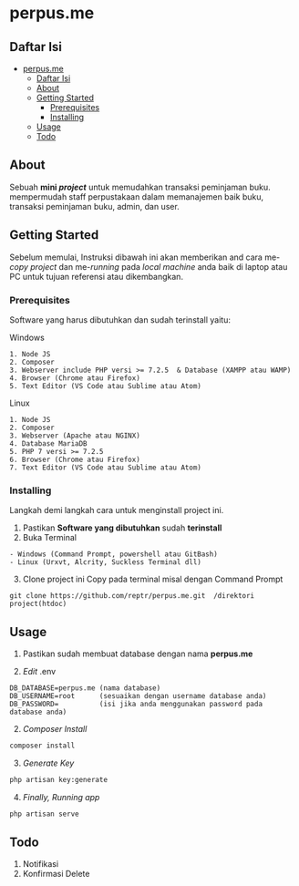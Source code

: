 # perpus.me

## Daftar Isi

- [perpus.me](#perpusme)
  - [Daftar Isi](#daftar-isi)
  - [About <a name = "about"></a>](#about-)
  - [Getting Started <a name = "getting_started"></a>](#getting-started-)
    - [Prerequisites](#prerequisites)
    - [Installing](#installing)
  - [Usage <a name = "usage"></a>](#usage-)
  - [Todo <a name = "todo"></a>](#todo-)

## About <a name = "about"></a>
Sebuah **mini *project*** untuk memudahkan transaksi peminjaman buku. mempermudah staff perpustakaan dalam memanajemen baik buku, transaksi peminjaman buku, admin, dan user.

## Getting Started <a name = "getting_started"></a>
Sebelum memulai, Instruksi dibawah ini akan memberikan and cara me-*copy* *project* dan me-*running* pada *local machine* anda baik di laptop atau PC untuk tujuan referensi atau dikembangkan.

### Prerequisites
Software yang harus dibutuhkan dan sudah terinstall yaitu:

Windows
```
1. Node JS
2. Composer
3. Webserver include PHP versi >= 7.2.5  & Database (XAMPP atau WAMP)
4. Browser (Chrome atau Firefox)
5. Text Editor (VS Code atau Sublime atau Atom)
```

Linux
```
1. Node JS
2. Composer
3. Webserver (Apache atau NGINX)
4. Database MariaDB
5. PHP 7 versi >= 7.2.5
6. Browser (Chrome atau Firefox)
7. Text Editor (VS Code atau Sublime atau Atom)
```

### Installing
Langkah demi langkah cara untuk menginstall project ini.

1. Pastikan **Software yang dibutuhkan** sudah **terinstall**
2. Buka Terminal
```
- Windows (Command Prompt, powershell atau GitBash)
- Linux (Urxvt, Alcrity, Suckless Terminal dll)
```
3. Clone project ini
Copy pada terminal misal dengan  Command Prompt
```
git clone https://github.com/reptr/perpus.me.git  /direktori project(htdoc)
```

## Usage <a name = "usage"></a>
1. Pastikan sudah membuat database dengan nama **perpus.me**

2. *Edit* .env
```
DB_DATABASE=perpus.me (nama database)
DB_USERNAME=root      (sesuaikan dengan username database anda)
DB_PASSWORD=          (isi jika anda menggunakan password pada database anda)
```
2. *Composer Install*
```sh
composer install
```
3. *Generate Key*
```sh
php artisan key:generate
```
4. *Finally, Running app*
```sh
php artisan serve
```
## Todo <a name = "todo"></a>
1. Notifikasi
2. Konfirmasi Delete
